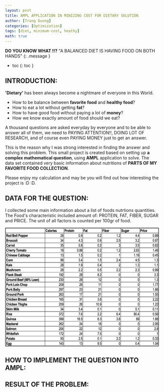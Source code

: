 ```yaml
---
layout: post
title: AMPL APPLICATION IN MINIZING COST FOR DIETARY SOLUTION
author: [Trang Duong]
categories: [Optimization]
tags: [diet, minimum-cost, heathy]
math: true
---
```

**DO YOU KNOW WHAT !!?** "A BALANCED DIET IS HAVING FOOD ON BOTH HANDS"
{: .message }

- toc
{: toc }

## INTRODUCTION:
**'Dietary'** has been always become a nightmare of everyone in this World.
- How to be balance between **favorite food** and **healthy food**?
- How to eat a lot without getting **fat**?
- How to have good food without paying a lot of **money**?
- How we know exactly amount of food should we eat?

A thousand questions are asked everyday by everyone and to be able to answer all of them, we need to PAYING ATTENTION!!, DOING LOT OF RESEARCH, and of course even PAYING MONEY just to get an answer.

This is the reason why I was strong interested in finding the answer and solving this problem. This small project is created based on setting up **a complex mathematical question**, using **AMPL** application to solve.
The data set contained very basic information about nutritions of **PARTS OF MY FAVORITE FOOD COLLECTION**.

Please enjoy my calculation and may be you will find out how interesting the project is :D :D.

## DATA FOR THE QUESTION:
I collected some main information about a list of foods nutrtions quantities.
The Food's characteristic included amount of: PROTEIN, FAT, FIBER, SUGAR and PRICE. The unit of all factors is counted per 100gr of food.

<img src="/assets/AMPL-photos/Diet-data.png" alt="Food Nutritions" width="636" height="388">

## HOW TO IMPLEMENT THE QUESTION INTO AMPL:

## RESULT OF THE PROBLEM:
